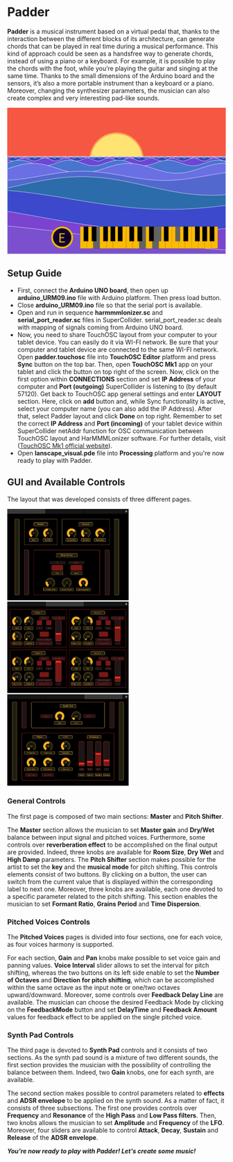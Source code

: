 # Padder
**Padder** is a musical instrument based on a virtual pedal that, thanks to the interaction between the different blocks of its architecture, can generate chords that can be played in real time during a musical performance. This kind of approach could be seen as a handsfree way to generate chords, instead of using a piano or a keyboard. For example, it is possible to play the chords with the foot, while you’re playing the guitar and singing at the same time. 
Thanks to the small dimensions of the Arduino board and the sensors, it’s also a more portable instrument than a keyboard or a piano. Moreover, changing the synthesizer parameters, the musician can also create complex and very interesting pad-like sounds.

<p align="center">
  <img src="./Assets/Images/seaLandscape.png" width="600" title="Processing visualization">
</p>


## Setup Guide
- First, connect the **Arduino UNO board**, then open up **arduino_URM09.ino** file with Arduino platform. Then press load button.
- Close **arduino_URM09.ino** file so that the serial port is available.
- Open and run in sequence **harmmmlonizer.sc** and **serial_port_reader.sc** files in SuperCollider. serial_port_reader.sc deals with mapping of signals coming from Arduino UNO board.
- Now, you need to share TouchOSC layout from your computer to your tablet device. You can easily do it via WI-FI network. Be sure that your computer and tablet device are connected to the same WI-FI network. Open **padder.touchosc** file into **TouchOSC Editor** platform and press **Sync** button on the top bar. Then, open **TouchOSC Mk1** app on your tablet and click the button on top right of the screen. Now, click on the first option within **CONNECTIONS** section and set **IP Address** of your computer and **Port (outgoing)** SuperCollider is listening to (by default 57120). Get back to TouchOSC app general settings and enter **LAYOUT** section. Here, click on **add** button and, while Sync functionality is active, select your computer name (you can also add the IP Address). After that, select Padder layout and click **Done** on top right. Remember to set the correct **IP Address** and **Port (incoming)** of your tablet device within SuperCollider netAddr function for OSC communication between TouchOSC layout and HarMMMLonizer software. For further details, visit ([TouchOSC Mk1 official website](https://hexler.net/touchosc-mk1)).
- Open **lanscape_visual.pde** file into **Processing** platform and you're now ready to play with Padder.

## GUI and Available Controls
The layout that was developed consists of three different pages. 

<p float="left">
  <img src="./Assets/Images/GeneralControls-TouchOSC-GUI.png" width="280" />
  <img src="./Assets/Images/PitchedVoicesControls-TouchOSC-GUI.png" width="280" /> 
  <img src="./Assets/Images/SynthPadControls-TouchOSC-GUI.png" width="280" />
</p>

### General Controls
The first page is composed of two main sections: **Master** and **Pitch Shifter**. 


The **Master** section allows the musician to set **Master gain** and **Dry/Wet** balance between input signal and pitched voices. Furthermore, some controls over **reverberation effect** to be accomplished on the final output are provided. Indeed, three knobs are available for **Room Size**, **Dry Wet** and **High Damp** parameters.
The **Pitch Shifter** section makes possible for the artist to set the **key** and the **musical mode** for pitch shifting. This controls elements consist of two buttons. By clicking on a button, the user can switch from the current value that is displayed within the corresponding label to next one. Moreover, three knobs are available, each one devoted to a specific parameter related to the pitch shifting. This section enables the musician to set **Formant Ratio**, **Grains Period** and **Time Dispersion**.

### Pitched Voices Controls
The **Pitched Voices** pages is divided into four sections, one for each voice, as four voices harmony is supported. 


For each section, **Gain** and **Pan** knobs make possible to set voice gain and panning values. **Voice Interval** slider allows to set the interval for pitch shifting, whereas the two buttons on its left side enable to set the **Number of Octaves** and **Direction for pitch shifting**, which can be accomplished within the same octave as the input note or one/two octaves upward/downward. 
Moreover, some controls over **Feedback Delay Line** are available. The musician can choose the desired Feedback Mode by clicking on the **FeedbackMode** button and set **DelayTime** and **Feedback Amount** values for feedback effect to be applied on the single pitched voice.

### Synth Pad Controls
The third page is devoted to **Synth Pad** controls and it consists of two sections.
As the synth pad sound is a mixture of two different sounds, the first section provides the musician with the possibility of controlling the balance between them. Indeed, two **Gain** knobs, one for each synth, are available.


The second section makes possible to control parameters related to **effects** and **ADSR envelope** to be applied on the synth sound. As a matter of fact, it consists of three subsections. The first one provides controls over **Frequency** and **Resonance** of the **High Pass** and **Low Pass filters**. Then, two knobs allows the musician to set **Amplitude** and **Frequency** of the **LFO**. Moreover, four sliders are available to control **Attack**, **Decay**, **Sustain** and **Release** of the **ADSR envelope**.

***You're now ready to play with Padder! Let's create some music!***
